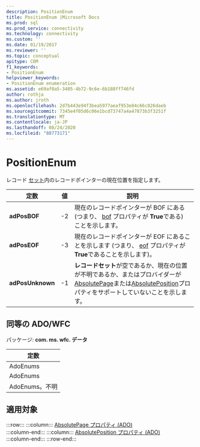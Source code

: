 ```yaml
---
description: PositionEnum
title: PositionEnum |Microsoft Docs
ms.prod: sql
ms.prod_service: connectivity
ms.technology: connectivity
ms.custom: ''
ms.date: 01/19/2017
ms.reviewer: ''
ms.topic: conceptual
apitype: COM
f1_keywords:
- PositionEnum
helpviewer_keywords:
- PositionEnum enumeration
ms.assetid: e69af0a5-3405-4b72-9c6e-6b188ff746fd
author: rothja
ms.author: jroth
ms.openlocfilehash: 2d7b443e94f3bea5977aeaf953e84c66c826daeb
ms.sourcegitcommit: 7345e4f05d6c06e1bcd73747a4a47873b3f3251f
ms.translationtype: MT
ms.contentlocale: ja-JP
ms.lasthandoff: 08/24/2020
ms.locfileid: "88773171"
---
```

# <a name="positionenum"></a>PositionEnum
レコード [セット](./recordset-object-ado.md)内のレコードポインターの現在位置を指定します。  
  
|定数|値|説明|  
|--------------|-----------|-----------------|  
|**adPosBOF**|-2|現在のレコードポインターが BOF にある (つまり、 [bof](./bof-eof-properties-ado.md) プロパティが **True**である) ことを示します。|  
|**adPosEOF**|-3|現在のレコードポインターが EOF にあることを示します (つまり、 [eof](./bof-eof-properties-ado.md) プロパティが **True**であることを示します)。|  
|**adPosUnknown**|-1|**レコードセット**が空であるか、現在の位置が不明であるか、またはプロバイダーが[AbsolutePage](./absolutepage-property-ado.md)または[AbsolutePosition](./absoluteposition-property-ado.md)プロパティをサポートしていないことを示します。|  
  
## <a name="adowfc-equivalent"></a>同等の ADO/WFC  
 パッケージ: **com. ms. wfc. データ**  
  
|定数|  
|--------------|  
|AdoEnums|  
|AdoEnums|  
|AdoEnums。不明|  
  
## <a name="applies-to"></a>適用対象  

:::row:::
    :::column:::
        [AbsolutePage プロパティ (ADO)](./absolutepage-property-ado.md)  
    :::column-end:::
    :::column:::
        [AbsolutePosition プロパティ (ADO)](./absoluteposition-property-ado.md)  
    :::column-end:::
:::row-end:::